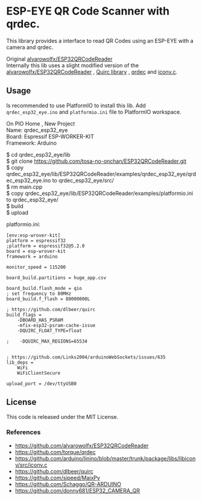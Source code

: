 # ESP-EYE QR Code Scanner with qrdec.

This library provides a interface to read QR Codes using an ESP-EYE with a camera and qrdec.

Original 
[alvarowolfx/ESP32QRCodeReader](https://github.com/alvarowolfx/ESP32QRCodeReader)  
Internally this lib uses a slight modified version of the [alvarowolfx/ESP32QRCodeReader](https://github.com/alvarowolfx/ESP32QRCodeReader) , [Quirc library](https://github.com/dlbeer/quirc) , [qrdec](https://github.com/torque/qrdec)  and  [iconv.c](https://github.com/arduino/linino/blob/master/trunk/package/libs/libiconv/src/iconv.c).

## Usage

Is recommended to use PlatformIO to install this lib. Add `qrdec_esp32_eye.ino` and `platformio.ini` file to PlatformIO workspace.

On PIO Home , New Project  
Name: qrdec_esp32_eye  
Board: Espressif ESP-WORKER-KIT  
Framework: Arduino  

$ cd qrdec_esp32_eye/lib    
$ git clone https://github.com/tosa-no-onchan/ESP32QRCodeReader.git    
$ copy qrdec_esp32_eye/lib/ESP32QRCodeReader/examples/qrdec_esp32_eye/qrdec_esp32_eye.ino to qrdec_esp32_eye/src/  
$ rm main.cpp  
$ copy qrdec_esp32_eye/lib/ESP32QRCodeReader/examples/platformio.ini to qrdec_esp32_eye/  
$ build  
$ upload  
  
platformio.ini:

```
[env:esp-wrover-kit]
platform = espressif32
;platform = espressif32@5.2.0
board = esp-wrover-kit
framework = arduino

monitor_speed = 115200

board_build.partitions = huge_app.csv

board_build.flash_mode = qio
; set frequency to 80MHz
board_build.f_flash = 80000000L

; https://github.com/dlbeer/quirc
build_flags =
    -DBOARD_HAS_PSRAM
    -mfix-esp32-psram-cache-issue
    -DQUIRC_FLOAT_TYPE=float

;    -DQUIRC_MAX_REGIONS=65534


; https://github.com/Links2004/arduinoWebSockets/issues/635
lib_deps = 
	WiFi
    WiFiClientSecure

upload_port = /dev/ttyUSB0
```


## License

This code is released under the MIT License.

### References
- https://github.com/alvarowolfx/ESP32QRCodeReader
- https://github.com/torque/qrdec
- https://github.com/arduino/linino/blob/master/trunk/package/libs/libiconv/src/iconv.c
- https://github.com/dlbeer/quirc
- https://github.com/sipeed/MaixPy
- https://github.com/Schaggo/QR-ARDUINO
- https://github.com/donny681/ESP32_CAMERA_QR
